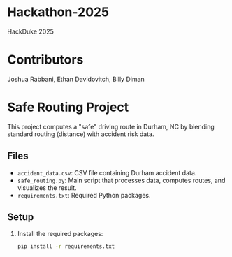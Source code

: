 # Hackathon-2025
HackDuke 2025

# Contributors

Joshua Rabbani, Ethan Davidovitch, Billy Diman

# Safe Routing Project

This project computes a "safe" driving route in Durham, NC by blending standard routing (distance) with accident risk data.

## Files
- `accident_data.csv`: CSV file containing Durham accident data.
- `safe_routing.py`: Main script that processes data, computes routes, and visualizes the result.
- `requirements.txt`: Required Python packages.

## Setup
1. Install the required packages:
   ```sh
   pip install -r requirements.txt
